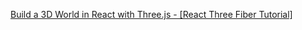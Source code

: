 [Build a 3D World in React with Three.js - [React Three Fiber Tutorial]](https://www.youtube.com/watch?v=FGG0EeMNUl0)
